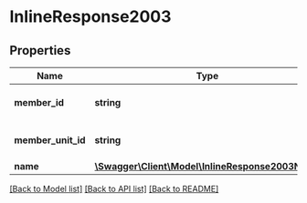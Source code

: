 # InlineResponse2003

## Properties
Name | Type | Description | Notes
------------ | ------------- | ------------- | -------------
**member_id** | **string** | The member&#39;s ID | 
**member_unit_id** | **string** | The member&#39;s unit ID | 
**name** | [**\Swagger\Client\Model\InlineResponse2003Name**](InlineResponse2003Name.md) |  | 

[[Back to Model list]](../README.md#documentation-for-models) [[Back to API list]](../README.md#documentation-for-api-endpoints) [[Back to README]](../README.md)


